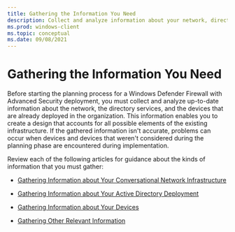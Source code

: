```yaml
---
title: Gathering the Information You Need 
description: Collect and analyze information about your network, directory services, and devices to prepare for Windows Defender Firewall with Advanced Security deployment.
ms.prod: windows-client
ms.topic: conceptual
ms.date: 09/08/2021
---
```


# Gathering the Information You Need


Before starting the planning process for a Windows Defender Firewall with Advanced Security deployment, you must collect and analyze up-to-date information about the network, the directory services, and the devices that are already deployed in the organization. This information enables you to create a design that accounts for all possible elements of the existing infrastructure. If the gathered information isn't accurate, problems can occur when devices and devices that weren't considered during the planning phase are encountered during implementation.

Review each of the following articles for guidance about the kinds of information that you must gather:

-   [Gathering Information about Your Conversational Network Infrastructure](gathering-information-about-your-current-network-infrastructure.md)

-   [Gathering Information about Your Active Directory Deployment](gathering-information-about-your-active-directory-deployment.md)

-   [Gathering Information about Your Devices](gathering-information-about-your-devices.md)

-   [Gathering Other Relevant Information](gathering-other-relevant-information.md)
